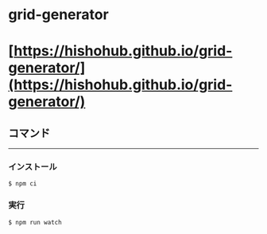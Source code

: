 # grid-generator
# [https://hishohub.github.io/grid-generator/](https://hishohub.github.io/grid-generator/)

## コマンド
****

### インストール
```node
$ npm ci
```
### 実行
```node
$ npm run watch
```